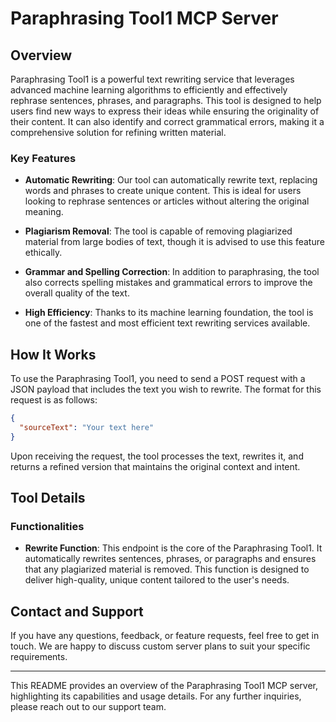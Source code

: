 # Paraphrasing Tool1 MCP Server

## Overview

Paraphrasing Tool1 is a powerful text rewriting service that leverages advanced machine learning algorithms to efficiently and effectively rephrase sentences, phrases, and paragraphs. This tool is designed to help users find new ways to express their ideas while ensuring the originality of their content. It can also identify and correct grammatical errors, making it a comprehensive solution for refining written material.

### Key Features

- **Automatic Rewriting**: Our tool can automatically rewrite text, replacing words and phrases to create unique content. This is ideal for users looking to rephrase sentences or articles without altering the original meaning.
  
- **Plagiarism Removal**: The tool is capable of removing plagiarized material from large bodies of text, though it is advised to use this feature ethically.
  
- **Grammar and Spelling Correction**: In addition to paraphrasing, the tool also corrects spelling mistakes and grammatical errors to improve the overall quality of the text.

- **High Efficiency**: Thanks to its machine learning foundation, the tool is one of the fastest and most efficient text rewriting services available.

## How It Works

To use the Paraphrasing Tool1, you need to send a POST request with a JSON payload that includes the text you wish to rewrite. The format for this request is as follows:

```json
{
  "sourceText": "Your text here"
}
```

Upon receiving the request, the tool processes the text, rewrites it, and returns a refined version that maintains the original context and intent.

## Tool Details

### Functionalities

- **Rewrite Function**: This endpoint is the core of the Paraphrasing Tool1. It automatically rewrites sentences, phrases, or paragraphs and ensures that any plagiarized material is removed. This function is designed to deliver high-quality, unique content tailored to the user's needs.

## Contact and Support

If you have any questions, feedback, or feature requests, feel free to get in touch. We are happy to discuss custom server plans to suit your specific requirements.

---

This README provides an overview of the Paraphrasing Tool1 MCP server, highlighting its capabilities and usage details. For any further inquiries, please reach out to our support team.